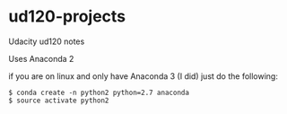 ud120-projects
==============

Udacity ud120 notes

Uses Anaconda 2

if you are on linux and only have Anaconda 3 (I did) just do the following:

```
$ conda create -n python2 python=2.7 anaconda
$ source activate python2
```

